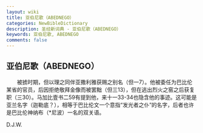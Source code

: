 ```yaml
---
layout: wiki
title: 亚伯尼歌（ABEDNEGO）
categories: NewBibleDictionary
description: 圣经新词典 - 亚伯尼歌（ABEDNEGO）
keywords: 亚伯尼歌, ABEDNEGO
comments: false
---
```


## 亚伯尼歌（ABEDNEGO）

　　被掳时期，但以理之同伴亚撒利雅获赐之别名（但一7）。他被委任为巴比伦某省的官员，后因拒绝敬拜金像而被罢黜（但三13），但在逃出烈火之窑之后获复职（三30）。马加比壹书二59有提到他，来十一33-34也隐含他的事迹。这可能是亚兰名字（迦勒底？），相等于巴比伦文一个意指“发光者之仆”的名字，后者也许是巴比伦神纳布（*尼波）一名的双关语。

D.J.W.
